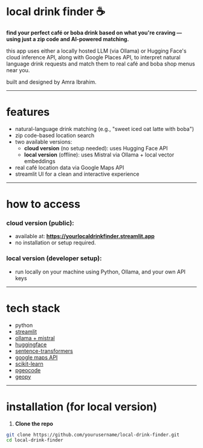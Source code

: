 # local drink finder ☕

**find your perfect café or boba drink based on what you're craving — using just a zip code and AI-powered matching.**

this app uses either a locally hosted LLM (via Ollama) or Hugging Face's cloud inference API, along with Google Places API, to interpret natural language drink requests and match them to real café and boba shop menus near you.

built and designed by Amra Ibrahim.

---

# features

- natural-language drink matching (e.g., "sweet iced oat latte with boba")
- zip code-based location search
- two available versions:
  - **cloud version** (no setup needed): uses Hugging Face API
  - **local version** (offline): uses Mistral via Ollama + local vector embeddings
- real café location data via Google Maps API
- streamlit UI for a clean and interactive experience

---

# how to access

### cloud version (public):
- available at: **https://yourlocaldrinkfinder.streamlit.app**
- no installation or setup required.

### local version (developer setup):
- run locally on your machine using Python, Ollama, and your own API keys

---

# tech stack

- python
- [streamlit](https://streamlit.io)
- [ollama + mistral](https://ollama.com)
- [huggingface](https://huggingface.co)
- [sentence-transformers](https://www.sbert.net)
- [google maps API](https://developers.google.com/maps)
- [scikit-learn](https://scikit-learn.org)
- [pgeocode](https://pypi.org/project/pgeocode)
- [geopy](https://pypi.org/project/geopy)

---

# installation (for local version)

1. **Clone the repo**

```bash
git clone https://github.com/yourusername/local-drink-finder.git
cd local-drink-finder
